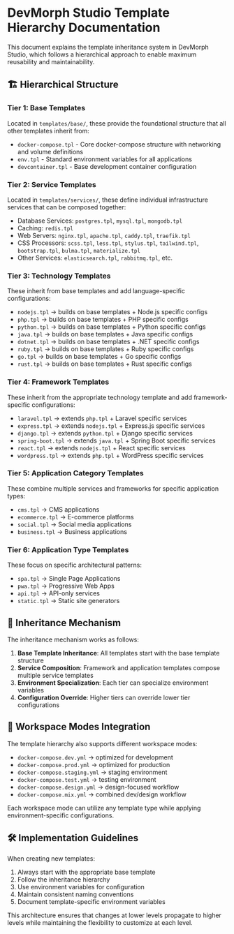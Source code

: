 # DevMorph Studio Template Hierarchy Documentation

This document explains the template inheritance system in DevMorph Studio, which follows a hierarchical approach to enable maximum reusability and maintainability.

## 🏗️ Hierarchical Structure

### Tier 1: Base Templates
Located in `templates/base/`, these provide the foundational structure that all other templates inherit from:

- `docker-compose.tpl` - Core docker-compose structure with networking and volume definitions
- `env.tpl` - Standard environment variables for all applications  
- `devcontainer.tpl` - Base development container configuration

### Tier 2: Service Templates
Located in `templates/services/`, these define individual infrastructure services that can be composed together:

- Database Services: `postgres.tpl`, `mysql.tpl`, `mongodb.tpl`
- Caching: `redis.tpl`
- Web Servers: `nginx.tpl`, `apache.tpl`, `caddy.tpl`, `traefik.tpl`
- CSS Processors: `scss.tpl`, `less.tpl`, `stylus.tpl`, `tailwind.tpl`, `bootstrap.tpl`, `bulma.tpl`, `materialize.tpl`
- Other Services: `elasticsearch.tpl`, `rabbitmq.tpl`, etc.

### Tier 3: Technology Templates
These inherit from base templates and add language-specific configurations:

- `nodejs.tpl` → builds on base templates + Node.js specific configs
- `php.tpl` → builds on base templates + PHP specific configs
- `python.tpl` → builds on base templates + Python specific configs
- `java.tpl` → builds on base templates + Java specific configs
- `dotnet.tpl` → builds on base templates + .NET specific configs
- `ruby.tpl` → builds on base templates + Ruby specific configs
- `go.tpl` → builds on base templates + Go specific configs
- `rust.tpl` → builds on base templates + Rust specific configs

### Tier 4: Framework Templates
These inherit from the appropriate technology template and add framework-specific configurations:

- `laravel.tpl` → extends `php.tpl` + Laravel specific services
- `express.tpl` → extends `nodejs.tpl` + Express.js specific services
- `django.tpl` → extends `python.tpl` + Django specific services
- `spring-boot.tpl` → extends `java.tpl` + Spring Boot specific services
- `react.tpl` → extends `nodejs.tpl` + React specific services
- `wordpress.tpl` → extends `php.tpl` + WordPress specific services

### Tier 5: Application Category Templates
These combine multiple services and frameworks for specific application types:

- `cms.tpl` → CMS applications
- `ecommerce.tpl` → E-commerce platforms
- `social.tpl` → Social media applications
- `business.tpl` → Business applications

### Tier 6: Application Type Templates
These focus on specific architectural patterns:

- `spa.tpl` → Single Page Applications
- `pwa.tpl` → Progressive Web Apps
- `api.tpl` → API-only services
- `static.tpl` → Static site generators

## 🔁 Inheritance Mechanism

The inheritance mechanism works as follows:

1. **Base Template Inheritance**: All templates start with the base template structure
2. **Service Composition**: Framework and application templates compose multiple service templates
3. **Environment Specialization**: Each tier can specialize environment variables
4. **Configuration Override**: Higher tiers can override lower tier configurations

## 🎨 Workspace Modes Integration

The template hierarchy also supports different workspace modes:

- `docker-compose.dev.yml` → optimized for development
- `docker-compose.prod.yml` → optimized for production
- `docker-compose.staging.yml` → staging environment
- `docker-compose.test.yml` → testing environment
- `docker-compose.design.yml` → design-focused workflow
- `docker-compose.mix.yml` → combined dev/design workflow

Each workspace mode can utilize any template type while applying environment-specific configurations.

## 🛠️ Implementation Guidelines

When creating new templates:
1. Always start with the appropriate base template
2. Follow the inheritance hierarchy
3. Use environment variables for configuration
4. Maintain consistent naming conventions
5. Document template-specific environment variables

This architecture ensures that changes at lower levels propagate to higher levels while maintaining the flexibility to customize at each level.